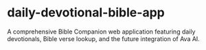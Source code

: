 # daily-devotional-bible-app
A comprehensive Bible Companion web application featuring daily devotionals, Bible verse lookup, and the future integration of Ava AI.
